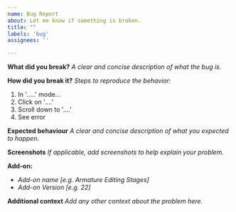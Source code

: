 ```yaml
---
name: Bug Report
about: Let me know if something is broken.
title: ""
labels: 'bug'
assignees: ''

---
```


**What did you break?**
*A clear and concise description of what the bug is.*

**How did you break it?**
*Steps to reproduce the behavior:*
1. In '.....' mode...
2. Click on '....'
3. Scroll down to '....'
4. See error

**Expected behaviour**
*A clear and concise description of what you expected to happen.*

**Screenshots**
*If applicable, add screenshots to help explain your problem.*

**Add-on:**
- *Add-on name [e.g. Armature Editing Stages]*
- *Add-on Version [e.g. 22]*

**Additional context**
*Add any other context about the problem here.*
